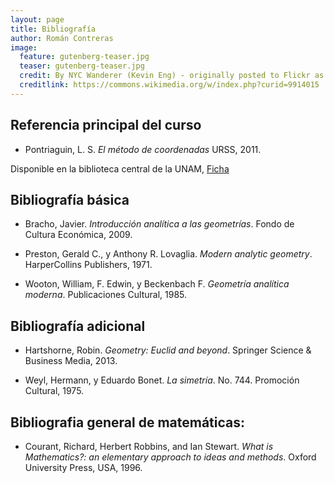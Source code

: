 ```yaml
---
layout: page
title: Bibliografía
author: Román Contreras
image:
  feature: gutenberg-teaser.jpg
  teaser: gutenberg-teaser.jpg
  credit: By NYC Wanderer (Kevin Eng) - originally posted to Flickr as Gutenberg Bible, CC BY-SA 2.0, 
  creditlink: https://commons.wikimedia.org/w/index.php?curid=9914015
---
```


## Referencia principal del curso

* Pontriaguin, L. S. *El método de coordenadas*  URSS, 2011.

Disponible en la biblioteca central de la UNAM, [Ficha](http://informatica.dgbiblio.unam.mx:8991/F/NRUS8NH5UGYY57RAVM5LFYDMSJ8NC5SFRMAEKFV5CQBV75R798-03369?func=full-set-set&set_number=012531&set_entry=000001&format=999)


## Bibliografía básica

* Bracho, Javier. *Introducción analítica a las geometrías*. Fondo de Cultura Económica, 2009.

* Preston, Gerald C., y Anthony R. Lovaglia. *Modern analytic geometry*. HarperCollins Publishers, 1971.

* Wooton, William, F. Edwin, y Beckenbach F. *Geometría analítica moderna*. Publicaciones Cultural, 1985.

## Bibliografía adicional

* Hartshorne, Robin. *Geometry: Euclid and beyond*. Springer Science & Business Media, 2013.
 
* Weyl, Hermann, y Eduardo Bonet. *La simetría*. No. 744. Promoción Cultural, 1975.

## Bibliografia general de matemáticas:

* Courant, Richard, Herbert Robbins, and Ian Stewart. *What is Mathematics?: an elementary approach to ideas and methods*. Oxford University Press, USA, 1996.
